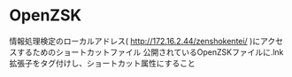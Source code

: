 # OpenZSK
情報処理検定のローカルアドレス( http://172.16.2.44/zenshokentei/ )にアクセスするためのショートカットファイル
公開されているOpenZSKファイルに.lnk拡張子をタグ付けし、ショートカット属性にすること

